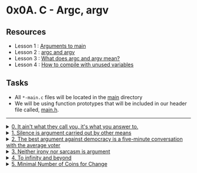 # 0x0A. C - Argc, argv

## Resources
- Lesson 1 : [Arguments to main](https://publications.gbdirect.co.uk//c_book/chapter10/arguments_to_main.html)
- Lesson 2 : [argc and argv](http://crasseux.com/books/ctutorial/argc-and-argv.html)
- Lesson 3 : [What does argc and argv mean?](https://www.youtube.com/watch?v=aP1ijjeZc24)
- Lesson 4 : [How to compile with unused variables](https://www.google.com/webhp?q=unused+variable+C)

## Tasks

- All `*-main.c` files will be located in the [main](./main) directory
- We will be using function prototypes that will be included in our header file called, [main.h](./main.h).

---
<details>
<summary><a href="./0-whatsmyname.c">0. It ain't what they call you, it's what you answer to.</a></summary><br>

Write a program that prints its name, followed by a new line.
  - If you rename the program, it will print the new name, without having to compile it again.
	- You should not remove the path before the name of the program.
	- Compile the code this way: `gcc -Wall -pedantic -Werror -Wextra -std=gnu89 0-whatsmyname.c -o mynameis`
</details>

<details>
<summary><a href="./1-args.c">1. Silence is argument carried out by other means</a></summary><br>

Write a program that prints the number of arguments passed into it.
  - Your program should print a number, followed by a new line.
	- Compile the code this way: `gcc -Wall -pedantic -Werror -Wextra -std=gnu89 1-args.c -o nargs`
</details>

<details>
<summary><a href="./2-args.c">2. The best argument against democracy is a five-minute conversation with the average voter</a></summary><br>

Write a program that prints all arguments it receives.
  - All arguments should be printed, including the first one.
	- Only print one argument per line, ending with a new line.
</details>

<details>
<summary><a href="./3-mul.c">3. Neither irony nor sarcasm is argument</a></summary><br>

Write a program that multiplies two numbers.
  - Your program should print the result of the multiplication, followed by a new line.
	- You can assume that the two numbers and result of the multiplication can be stored in an integer.
	- If the program does not receive two arguments, your program should print `Error`, followed by a new line, and return `1`.
	- Compile the code this way: `gcc -Wall -pedantic -Werror -Wextra -std=gnu89 3-mul.c -o mul`
</details>

<details>
<summary><a href="./4-add.c">4. To infinity and beyond</a></summary><br>

Write a program that adds positive numbers.
  - Print the result, followed by a new line.
	- If no number is passed to the program, print 0, followed by a new line.
	- If one of the number contains symbols that are not digits, print `Error`, followed by a new line, and return `1`.
	- You can assume that numbers and the addition of all the numbers can be stored in an `int`.
	- Compile the code this way: `gcc -Wall -pedantic -Werror -Wextra -std=gnu89 4-add.c -o add`
</details>

<details>
<summary><a href="./100-argstostr.c">5. Minimal Number of Coins for Change</a></summary><br>

Write a program that prints the minimum number of coins to make change for an amount of money.
  - Usage: `./change cents`
	- Where `cents` is the amount of cents you need to give back.
	- if the number of arguments passed to your program is not exactly `1`, print `Error`, followed by a new line, and return `1`.
	- You should use `atoi` to parse the parameter passed to your program.
	- If the number passed as the argument is negative, print `0`, followed by a new line.
	- You can use an unlimited number of coins of values 25, 10, 5, 2, and 1 cent.
	- Compile the code this way: `gcc -Wall -pedantic -Werror -Wextra -std=gnu89 100-change.c -o change`
</details>
